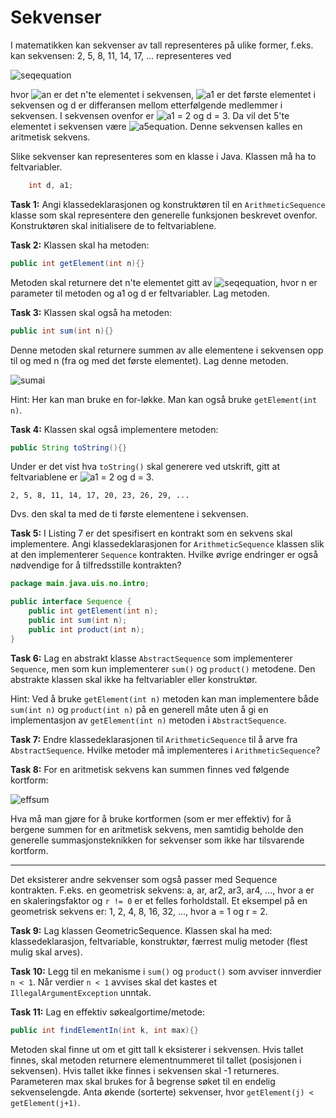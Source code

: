 # Sekvenser

I matematikken kan sekvenser av tall representeres på ulike former, f.eks. kan
sekvensen: 2, 5, 8, 11, 14, 17, ... representeres ved

![seqequation](http://bit.ly/1zEh4ki)

hvor ![an](http://bit.ly/1zEjfVb) er det n'te elementet i sekvensen,
![a1](http://bit.ly/1K0EznJ) er det første elementet i sekvensen og d er
differansen mellom etterfølgende medlemmer i sekvensen. I sekvensen ovenfor er
![a1](http://bit.ly/1K0EznJ) = 2 og d = 3. Da vil det 5'te elementet i sekvensen
være ![a5equation](http://bit.ly/1K0GoRk).
Denne sekvensen kalles en aritmetisk sekvens.

Slike sekvenser kan representeres som en klasse i Java. Klassen må ha to feltvariabler.

```java
	int d, a1;
```

**Task 1:** Angi klassedeklarasjonen og konstruktøren til en `ArithmeticSequence`
klasse som skal representere den generelle funksjonen beskrevet ovenfor.
Konstruktøren skal initialisere de to feltvariablene.

**Task 2:** Klassen skal ha metoden:

```java
public int getElement(int n){}
```

Metoden skal returnere det n'te elementet gitt av
![seqequation](http://bit.ly/1zEh4ki), hvor n er parameter til metoden og a1 og
d er feltvariabler. Lag metoden.

**Task 3:** Klassen skal også ha metoden:

```java
public int sum(int n){}
```

Denne metoden skal returnere summen av alle elementene i sekvensen opp til og
med n (fra og med det første elementet). Lag denne metoden.

![sumai](http://bit.ly/1zEpGaF)

Hint: Her kan man bruke en for-løkke. Man kan også bruke `getElement(int n)`.

**Task 4:** Klassen skal også implementere metoden:

```java
public String toString(){}
```

Under er det vist hva `toString()` skal generere ved utskrift, gitt at
feltvariablene er ![a1](http://bit.ly/1K0EznJ) = 2 og d = 3.

	2, 5, 8, 11, 14, 17, 20, 23, 26, 29, ...

Dvs. den skal ta med de ti første elementene i sekvensen.

**Task 5:** I Listing 7 er det spesifisert en kontrakt som en sekvens skal
implementere. Angi klassedeklarasjonen for `ArithmeticSequence` klassen slik at
den implementerer `Sequence` kontrakten. Hvilke øvrige endringer er også
nødvendige for å tilfredsstille kontrakten?

```java
package main.java.uis.no.intro;

public interface Sequence {
	public int getElement(int n);
	public int sum(int n);
	public int product(int n);
}
```
**Task 6:** Lag en abstrakt klasse `AbstractSequence` som implementerer
`Sequence`, men som kun implementerer `sum()` og `product()` metodene. Den
abstrakte klassen skal ikke ha feltvariabler eller konstruktør.

Hint: Ved å bruke `getElement(int n)` metoden kan man implementere både
`sum(int n)` og `product(int n)` på en generell måte uten å gi en implementasjon
av `getElement(int n)` metoden i `AbstractSequence`.

**Task 7:** Endre klassedeklarasjonen til `ArithmeticSequence` til å arve fra
`AbstractSequence`. Hvilke metoder må implementeres i `ArithmeticSequence`?

**Task 8:** For en aritmetisk sekvens kan summen finnes ved følgende kortform:

![effsum](http://bit.ly/1EME4xu)

Hva må man gjøre for å bruke kortformen (som er mer effektiv) for å bergene
summen for en aritmetisk sekvens, men samtidig beholde den generelle
summasjonsteknikken for sekvenser som ikke har tilsvarende kortform.

------

Det eksisterer andre sekvenser som også passer med Sequence kontrakten. F.eks. en
geometrisk sekvens: a, ar, ar2, ar3, ar4, ..., hvor a er en skaleringsfaktor og
`r != 0` er et felles forholdstall. Et eksempel på en geometrisk sekvens er:
1, 2, 4, 8, 16, 32, ..., hvor a = 1 og r = 2.

**Task 9:** Lag klassen GeometricSequence. Klassen skal ha med: klassedeklarasjon,
feltvariable, konstruktør, færrest mulig metoder (flest mulig skal arves).

**Task 10:** Legg til en mekanisme i `sum()` og `product()` som avviser innverdier
`n < 1`. Når verdier `n < 1` avvises skal det kastes et `IllegalArgumentException`
unntak.

**Task 11:** Lag en effektiv søkealgortime/metode:

```java
public int findElementIn(int k, int max){}
```

Metoden skal finne ut om et gitt tall k eksisterer i sekvensen. Hvis tallet finnes,
skal metoden returnere elementnummeret til tallet (posisjonen i sekvensen).
Hvis tallet ikke finnes i sekvensen skal -1 returneres. Parameteren max skal
brukes for å begrense søket til en endelig sekvenselengde.
Anta økende (sorterte) sekvenser, hvor `getElement(j) < getElement(j+1)`.

<!--**Task 12:** Lag en klasse SequenceBuffer som skal kunne lagre alle typer sekvenser i en ta-
bell. Tabellen skal utvides ved behov. Klassen skal ha en metode addSequence()
fora legge til nye sekvenser. Klasse skal ogsa ha en metode fora skrive ut alle
sekvensene writeOutAll(). Vis hvordan klassen kan brukes fra en main() me-
tode ved a legge inn
ere ulike sekvenser.-->

